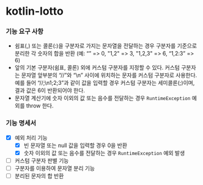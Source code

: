# kotlin-lotto

### 기능 요구 사항
* 쉼표(,) 또는 콜론(:)을 구분자로 가지는 문자열을 전달하는 경우 구분자를 기준으로 분리한 각 숫자의 합을 반환 (예: “” => 0, "1,2" => 3, "1,2,3" => 6, “1,2:3” => 6)
* 앞의 기본 구분자(쉼표, 콜론) 외에 커스텀 구분자를 지정할 수 있다. 커스텀 구분자는 문자열 앞부분의 “//”와 “\n” 사이에 위치하는 문자를 커스텀 구분자로 사용한다. 예를 들어 “//;\n1;2;3”과 같이 값을 입력할 경우 커스텀 구분자는 세미콜론(;)이며, 결과 값은 6이 반환되어야 한다.
* 문자열 계산기에 숫자 이외의 값 또는 음수를 전달하는 경우 `RuntimeException` 예외를 throw 한다.

### 기능 명세서
- [x] 예외 처리 기능
  - [x] 빈 문자열 또는 null 값을 입력할 경우 0을 반환
  - [x] 숫자 이외의 값 또는 음수를 전달하는 경우 `RuntimeException` 예외 발생
- [ ] 커스텀 구분자 판별 기능
- [ ] 구분자를 이용하여 문자열 분리 기능
- [ ] 분리된 문자의 합 반환
